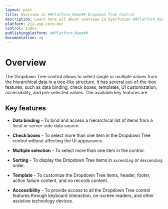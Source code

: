 ```yaml
---
layout: post
title: Overview in ##Platform_Name## Dropdown Tree Control
description: Learn here all about overview in Syncfusion ##Platform_Name## Dropdown Tree control of Syncfusion Essential JS 2 and more.
platform: ej2-asp-core-mvc
control: Index
publishingplatform: ##Platform_Name##
documentation: ug
---
```



# Overview

The Dropdown Tree control allows to select single or multiple values from the hierarchical data in a tree-like structure. It has several out-of-the-box features, such as data binding, check boxes, templates, UI customization, accessibility, and pre-selected values. The available key features are

## Key features

* **Data binding** - To bind and access a hierarchical list of items from a local or server-side data source.

* **Check boxes** - To select more than one item in the Dropdown Tree control without affecting the UI appearance.

* **Multiple selection** - To select more than one item in the control.

* **Sorting** - To display the Dropdown Tree items in `ascending` or `descending` order.

* **Template** - To customize the Dropdown Tree items, header, footer, action failure content, and no records content.

* **Accessibility** - To provide access to all the Dropdown Tree control features through keyboard interaction, on-screen readers, and other assistive technology devices.
